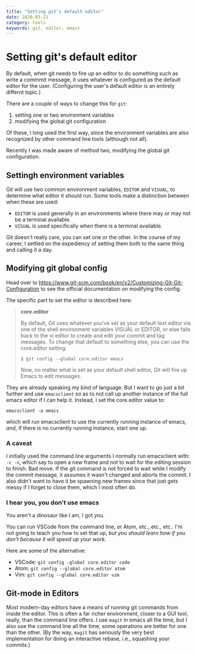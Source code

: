 ```yaml
---
title: "Setting git's default editor"
date: 2020-03-21
category: tools
keywords: git, editor, emacs
---
```



# Setting git's default editor #

By default, when git needs to fire up an editor to do something such as write a commmit message, it uses whatever is configured as the default editor for the user. (Configuring the user's default editor is an entirely differnt topic.)

There are a couple of ways to change this for `git`:

1. setting one or two environment variables
2. modifying the global git configuration

Of these, I long used the first way, since the environment variables are also recognized by other command line tools (although not all).

Recently I was made aware of method two, modifying the global git configuration.



## Settingh environment variables ##


Git will use two common environment variables, `EDITOR` and `VISUAL`, to determine what editor it should run. Some tools make a distinction between when these are used:

- `EDITOR` is used generally in an environments where there may or may not be a terminal available.
- `VISUAL` is used specifically when there is a terminal available.

Git doesn't really care, you can set one or the other. In the course of my career, I settled on the expediency of setting them both to the same thing and calling it a day.

## Modifying git global config ##

Head over to <https://www.git-scm.com/book/en/v2/Customizing-Git-Git-Configuration> to see the official documentation on modifying the config.

The specific part to set the editor is described here:

> **core.editor**
>
> By default, Git uses whatever you’ve set as your default text editor via one of the shell environment variables VISUAL or EDITOR, or else falls back to the vi editor to create and edit your commit and tag messages. To change that default to something else, you can use the core.editor setting:
>
>     $ git config --global core.editor emacs
>
> Now, no matter what is set as your default shell editor, Git will fire up Emacs to edit messages.

They are already speaking my kind of language. But I want to go just a bit further and use `emacsclient` so as to not call up another instance of the full emacs editor if I can help it. Instead, I set the core.editor value to:

    emacsclient -a emacs

which will run emacsclient to use the currently running instance of emacs, *and*, if there is no currently running instance, start one up.

### A caveat ###

I initially used the command line arguments I normally run emacsclient with: `-c -n`, which say to open a new frame and not to wait for the editing session to finish. Bad move. If the git command is not forced to wait while I modify the commit message, it assumes it wasn't changed and aborts the commit. I also didn't want to have it be spawning new frames since that just gets messy if I forget to close them, which I most often do.

### I hear you, you don't use emacs ###

You aren't a dinosaur like I am, I got you.

You can run VSCode from the command line, or Atom, etc., etc., etc..  I'm not going to teach you how to set that up, *but you should learn how if you don't because it will speed up your work.*

Here are some of the alternative:

- VSCode: `git config -global core.editor code`
- Atom: `git config --global core.editor atom`
- Vim: `git config --global core.editor vim`

## Git-mode in Editors ##

Most modern-day editors have a means of running git commands from inside the editor. This is often a far richer environment, closer to a GUI tool, really, than the command line offers. I use `magit` in emacs all the time, but I also use the command line all the time; some operations are better for one than the other. (By the way, `magit` has seriously the very best implementation for doing an interactive rebase, i.e., squashing your commits.)



